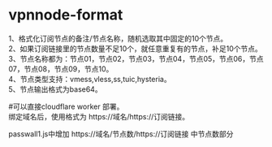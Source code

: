 # vpnnode-format

1、格式化订阅节点的备注/节点名称，随机选取其中固定的10个节点。<br>
2、如果订阅链接里的节点数量不足10个，就任意重复有的节点，补足10个节点。<br>
3、节点名称都为：节点01，节点02，节点03，节点04，节点05，节点06，节点07，节点08，节点09，节点10。<br>
4、节点类型支持：vmess,vless,ss,tuic,hysteria。<br>
5、节点输出格式为base64。<br>


#可以直接cloudflare worker 部署。<br>
绑定域名后，使用格式为 https://域名/https://订阅链接。<br>


passwall1.js中增加 https://域名/节点数/https://订阅链接  中节点数部分
